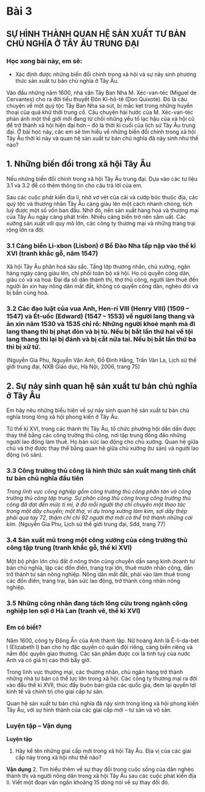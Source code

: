 # Bài 3
## SỰ HÌNH THÀNH QUAN HỆ SẢN XUẤT TƯ BẢN CHỦ NGHĨA Ở TÂY ÂU TRUNG ĐẠI

### Học xong bài này, em sẽ:
*   Xác định được những biến đổi chính trong xã hội và sự nảy sinh phương thức sản xuất tư bản chủ nghĩa ở Tây Âu.

Vào đầu những năm 1600, nhà văn Tây Ban Nha M. Xéc-van-téc (Miguel de Cervantes) cho ra đời tiểu thuyết Đôn Ki-hô-tê (Don Quixote). Đó là câu chuyện về một quý tộc Tây Ban Nha sa sút, bị mắc kẹt trong những huyền thoại của quá khứ thời trung cổ. Câu chuyện hài hước của M. Xéc-van-téc phản ánh một thế giới mới đang từ chối những yếu tố lạc hậu của xã hội cũ để trở thành xã hội hiện đại hơn – đó là thời kì cuối của lịch sử Tây Âu trung đại. Ở bài học này, các em sẽ tìm hiểu về những biến đổi chính trong xã hội Tây Âu thời kì này và quan hệ sản xuất tư bản chủ nghĩa đã nảy sinh như thế nào?

## 1. Những biến đổi trong xã hội Tây Âu

Nếu những biến đổi chính trong xã hội Tây Âu trung đại. Dựa vào các tư liệu 3.1 và 3.2 để có thêm thông tin cho câu trả lời của em.

Sau các cuộc phát kiến địa lí, nhờ vơ vét của cải và cướp bóc thuộc địa, các quý tộc và thương nhân Tây Âu càng giàu lên một cách nhanh chóng, tích luỹ được một số vốn ban đầu. Nhờ đó, nền sản xuất hàng hoá và thương mại của Tây Âu ngày càng phát triển. Nhiều cảng biển trở nên sầm uất. Các xưởng sản xuất với quy mô lớn, các công ty thương mại và những trang trại rộng lớn ra đời.

### 3.1 Cảng biển Li-xbon (Lisbon) ở Bồ Đào Nha tấp nập vào thế kỉ XVI (tranh khắc gỗ, năm 1547)

Xã hội Tây Âu phân hoá sâu sắc. Tầng lớp thương nhân, chủ xưởng, ngân hàng ngày càng giàu lên, chi phối toàn bộ xã hội. Họ có quyền công dân, giàu có và xa hoa. Đại đa số dân thành thị, thợ thủ công, người làm thuê đến người ăn xin hay nông dân mất đất, không có quyền công dân, nghèo đói và bị bần cùng hoá.

### 3.2 Các đạo luật của vua Anh, Hen-ri VIII (Henry VIII) (1509 – 1547) và Ét-uốc (Edward) (1547 – 1553) về người lang thang và ăn xin năm 1530 và 1535 chỉ rõ: Những người khoẻ mạnh mà đi lang thang thì bị phạt đòn và bị tù. Nếu bị bắt lần thứ hai về tội lang thang thì lại bị đánh và bị cắt nửa tai. Nếu bị bắt lần thứ ba thì bị xử tử.
(Nguyễn Gia Phu, Nguyễn Văn Anh, Đỗ Đình Hằng, Trần Văn La, Lịch sử thế giới trung đại, NXB Giáo dục, Hà Nội, 2006, trang 75)

## 2. Sự nảy sinh quan hệ sản xuất tư bản chủ nghĩa ở Tây Âu

Em hãy nêu những biểu hiện về sự nảy sinh quan hệ sản xuất tư bản chủ nghĩa trong lòng xã hội phong kiến ở Tây Âu.

Từ thế kỉ XVI, trong các thành thị Tây Âu, tổ chức phường hội dần dần được thay thế bằng các công trường thủ công, nơi tập trung đông đảo những người lao động làm thuê. Họ bán sức lao động cho chủ xưởng. Quan hệ giữa chủ và thợ được thay thế bằng quan hệ giữa chủ xưởng (tư sản) và người lao động (vô sản).

### 3.3 Công trường thủ công là hình thức sản xuất mang tính chất tư bản chủ nghĩa đầu tiên
*Trong lĩnh vực công nghiệp gồm công trường thủ công phân tán và công trường thủ công tập trung. Sự phân công thủ công trong công trường thủ công đã đạt đến mức tỉ mỉ, ở đó mỗi người thợ chỉ chuyên một thao tác trong một dây chuyền; một thợ, ví dụ trong xưởng làm kim, sợi dây thép phải qua tay 72, thậm chí chỉ 92 người thợ mới có thể trở thành những cái kim.*
(Nguyễn Gia Phu, Lịch sử thế giới trung đại, Sđd, trang 77)

### 3.4 Sản xuất mũ trong một công xưởng của công trường thủ công tập trung (tranh khắc gỗ, thế kỉ XVI)

Một bộ phận lớn chủ đất ở nông thôn cũng chuyển dần sang kinh doanh tư bản chủ nghĩa, lập các đồn điền, trang trại lớn, thuê mướn nhân công, dần trở thành tư sản nông nghiệp. Nông dân mất đất, phải vào làm thuê trong các đồn điền, trang trại, bán sức lao động, trở thành công nhân nông nghiệp.

### 3.5 Những công nhân đang tách lông cừu trong ngành công nghiệp len sợi ở Hà Lan (tranh vẽ, thế kỉ XVI)

### Em có biết?

Năm 1600, công ty Đông Ấn của Anh thành lập. Nữ hoàng Anh là Ê-li-da-bét I (Elizabeth I) ban cho họ đặc quyền có quân đội riêng, cảng biển riêng và nắm độc quyền giao thương. Các sản phẩm được coi là tinh tuý của nước Anh và có giá trị cao thời bấy giờ.

Trong lĩnh vực thương mại, các thương nhân, chủ ngân hàng trở thành những nhà tư bản có thể lực lớn trong xã hội. Các công ty thương mại ra đời vào đầu thế kỉ XVII, thúc đẩy buôn bán giữa các quốc gia, đem lại quyền lợi kinh tế và chính trị cho giai cấp tư sản.

Quan hệ sản xuất tư bản chủ nghĩa đã nảy sinh trong lòng xã hội phong kiến Tây Âu, với sự hình thành của các giai cấp mới – tư sản và vô sản.

### Luyện tập – Vận dụng

**Luyện tập**
1. Hãy kể tên những giai cấp mới trong xã hội Tây Âu. Địa vị của các giai cấp này trong xã hội như thế nào?

**Vận dụng**
2. Tìm hiểu thêm về sự thay đổi trong cuộc sống của dân nghèo thành thị và người nông dân trong xã hội Tây Âu sau các cuộc phát kiến địa lí. Viết một đoạn văn ngắn khoảng 15 dòng nói về sự thay đổi đó.
